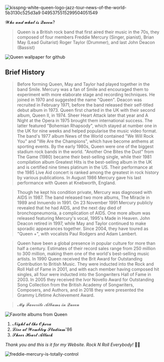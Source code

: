 ![kisspng-white-queen-logo-jazz-tour-news-of-the-world-5b3130c525d3a9 0495375515299504051549](https://github.com/Sybertron748/Sybertron748.github.io/assets/151154954/e172bf3e-2519-4eec-ad66-066e262a840c)



𝓦𝓱𝓸 𝓪𝓷𝓭 𝔀𝓱𝓪𝓽 𝓲𝓼 𝓠𝓾𝓮𝓮𝓷?
> Queen is a British rock band that first aired their music in the 70s, they composed of four members Freddie Mercury (Singer, pianist), Brian May (Lead Guitarist) Roger Taylor (Drummer), and last John Deacon (Bassist)

![Queen wallpaper for github](https://github.com/KaiJuTechSupport7408/GojiShintech3.github.io/assets/151154954/6108b7d2-f80d-4fc2-9b70-957809b1fc8a)

## Brief History 
> Before forming Queen, May and Taylor had played together in the band Smile. Mercury was a fan of Smile and encouraged them to experiment with more elaborate stage and recording techniques. He joined in 1970 and suggested the name "Queen". Deacon was recruited in February 1971, before the band released their self-titled debut album in 1973. Queen first charted in the UK with their second album, Queen II, in 1974. Sheer Heart Attack later that year and A Night at the Opera in 1975 brought them international success. The latter featured "Bohemian Rhapsody", which stayed at number one in the UK for nine weeks and helped popularise the music video format. The band's 1977 album News of the World contained "We Will Rock You" and "We Are the Champions", which have become anthems at sporting events. By the early 1980s, Queen were one of the biggest stadium rock bands in the world. "Another One Bites the Dust" from The Game (1980) became their best-selling single, while their 1981 compilation album Greatest Hits is the best-selling album in the UK and is certified nine times platinum in the US. Their performance at the 1985 Live Aid concert is ranked among the greatest in rock history by various publications. In August 1986 Mercury gave his last performance with Queen at Knebworth, England.

> Though he kept his condition private, Mercury was diagnosed with AIDS in 1987. The band released two more albums, The Miracle in 1989 and Innuendo in 1991. On 23 November 1991 Mercury publicly revealed that he had AIDS, and the next day died of bronchopneumonia, a complication of AIDS. One more album was released featuring Mercury's vocal, 1995's Made in Heaven. John Deacon retired in 1997, while May and Taylor continued to make sporadic appearances together. Since 2004, they have toured as "Queen +", with vocalists Paul Rodgers and Adam Lambert.

> Queen have been a global presence in popular culture for more than half a century. Estimates of their record sales range from 250 million to 300 million, making them one of the world's best-selling music artists. In 1990 Queen received the Brit Award for Outstanding Contribution to British Music. They were inducted into the Rock and Roll Hall of Fame in 2001, and with each member having composed hit singles, all four were inducted into the Songwriters Hall of Fame in 2003. In 2005 they received the Ivor Novello Award for Outstanding Song Collection from the British Academy of Songwriters, Composers, and Authors, and in 2018 they were presented the Grammy Lifetime Achievement Award.


> 𝓜𝔂 𝓕𝓪𝓿𝓸𝓻𝓲𝓽𝓮 𝓐𝓵𝓫𝓾𝓶𝓼 𝓲𝓷 𝓠𝓾𝓮𝓮𝓷

![Favorite albums from Queen](https://github.com/Sybertron748/Sybertron748.github.io/assets/151154954/3e4b2598-198f-48dd-bc24-6cc51d6ba6b7)


1. 𝓝𝓲𝓰𝓱𝓽 𝓪𝓽 𝓽𝓱𝓮 𝓞𝓹𝓮𝓻𝓪
2. 𝓛𝓲𝓿𝓮 𝓪𝓽 𝓦𝓮𝓶𝓫𝓵𝓮𝔂 𝓢𝓽𝓪𝓭𝓲𝓾𝓶'86
3. 𝓢𝓱𝓮𝓮𝓻 𝓗𝓮𝓪𝓻𝓽 𝓐𝓽𝓽𝓪𝓬𝓴
   
*Thank you and this is it for my Website. Rock N Roll Everybody!* 🤘🏻



![freddie-mercury-is-totally-control](https://github.com/Sybertron748/Sybertron748.github.io/assets/151154954/3f23062b-d2ca-4f58-b378-46136c9cf7d7)

